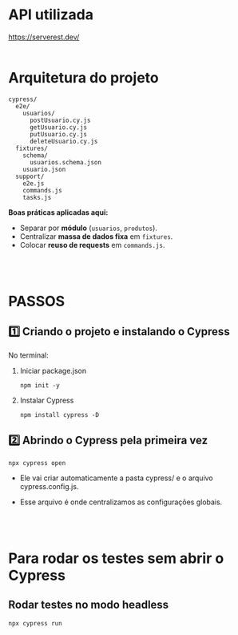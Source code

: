 # API utilizada
https://serverest.dev/ 
<br><br>

# Arquitetura do projeto

```
cypress/
  e2e/
    usuarios/
      postUsuario.cy.js
      getUsuario.cy.js
      putUsuario.cy.js
      deleteUsuario.cy.js
  fixtures/
    schema/
      usuarios.schema.json
    usuario.json
  support/
    e2e.js
    commands.js
    tasks.js
```
**Boas práticas aplicadas aqui:**

- Separar por **módulo** (`usuarios`, `produtos`).
- Centralizar **massa de dados fixa** em `fixtures`.
- Colocar **reuso de requests** em `commands.js`.

<br><br>
# PASSOS

## 1️⃣ Criando o projeto e instalando o Cypress

No terminal:

1. Iniciar package.json
    ```
    npm init -y
    ```

2. Instalar Cypress
    ```
    npm install cypress -D
    ```

## 2️⃣ Abrindo o Cypress pela primeira vez
```
npx cypress open
```

- Ele vai criar automaticamente a pasta cypress/ e o arquivo cypress.config.js.

- Esse arquivo é onde centralizamos as configurações globais.

<br><br>
# Para rodar os testes sem abrir o Cypress
## Rodar testes no modo headless
```
npx cypress run
```